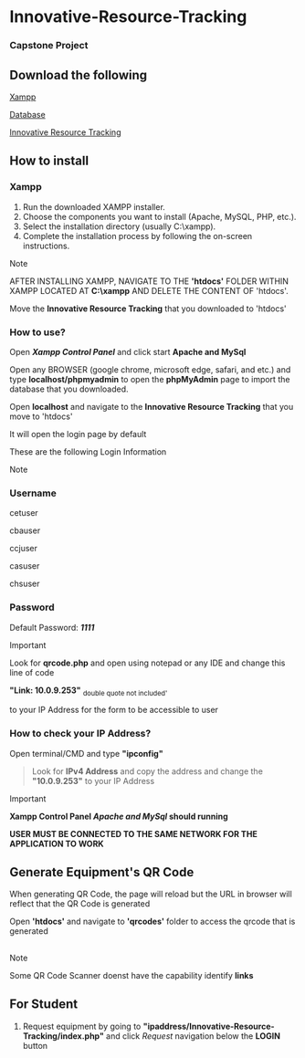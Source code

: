 # Innovative-Resource-Tracking

### Capstone Project

## Download the following

[Xampp](https://www.apachefriends.org/)

[Database](https://github.com/MoisesVeloso/Innovative-Resource-Tracking/tree/main/Database)

[Innovative Resource Tracking](https://github.com/MoisesVeloso/Innovative-Resource-Tracking/archive/refs/heads/main.zip)

## How to install

### Xampp

1. Run the downloaded XAMPP installer.
2. Choose the components you want to install (Apache, MySQL, PHP, etc.).
3. Select the installation directory (usually C:\xampp).
4. Complete the installation process by following the on-screen instructions.


>[!NOTE]  
>AFTER INSTALLING XAMPP, NAVIGATE TO THE **'htdocs'** FOLDER WITHIN XAMPP LOCATED AT **C:\xampp** AND DELETE THE CONTENT OF 'htdocs'.

Move the **Innovative Resource Tracking** that you downloaded to 'htdocs'

### How to use?

Open ***Xampp Control Panel*** and click start **Apache and MySql**

Open any BROWSER (google chrome, microsoft edge, safari, and etc.) and type **localhost/phpmyadmin** to open the **phpMyAdmin** page to import the database that you downloaded.

Open **localhost** and navigate to the __Innovative Resource Tracking__ that you move to 'htdocs'

It will open the login page by default

These are the following Login Information

>[!NOTE]
>### Username
>
>cetuser
>
>cbauser
>
>ccjuser
>
>casuser
>
>chsuser
>
>### Password
>Default Password: ***1111***

>[!IMPORTANT]
>Look for **qrcode.php** and open using notepad or any IDE and change this line of code 
>
>**"Link: 10.0.9.253"**  <sub>double quote not included'
>
>to your IP Address for the form to be accessible to user
>
>### How to check your IP Address?
>Open terminal/CMD and type __"ipconfig"__
>>Look for **IPv4 Address** and copy the address and change the __"10.0.9.253"__ to your IP Address

>[!IMPORTANT]
>**Xampp Control Panel _Apache and MySql_ should running**
>
>**USER MUST BE CONNECTED TO THE SAME NETWORK FOR THE APPLICATION TO WORK**


## Generate Equipment's QR Code

When generating QR Code, the page will reload but the URL in browser will reflect that the QR Code is generated

Open **'htdocs'** and navigate to **'qrcodes'** folder to access the qrcode that is generated

##

>[!NOTE]
>Some QR Code Scanner doenst have the capability identify **links**

## For Student
1. Request equipment by going to **"ipaddress/Innovative-Resource-Tracking/index.php"** and click _Request_ navigation below the **LOGIN** button